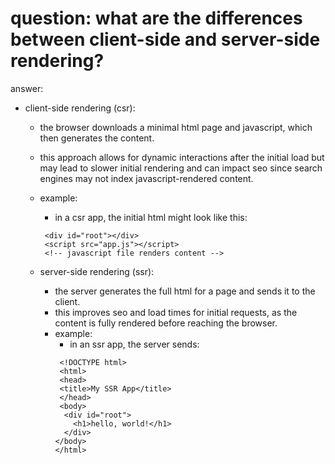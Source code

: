 # question: what are the differences between client-side and server-side rendering?

answer:

- client-side rendering (csr):

  - the browser downloads a minimal html page and javascript, which then generates the content.
  - this approach allows for dynamic interactions after the initial load but may lead to slower initial rendering and can impact seo since search engines may not index javascript-rendered content.
  - example:
    - in a csr app, the initial html might look like this:
    ```code
     <div id="root"></div>
     <script src="app.js"></script>
     <!-- javascript file renders content -->
    ```
  - server-side rendering (ssr):

    - the server generates the full html for a page and sends it to the client.
    - this improves seo and load times for initial requests, as the content is fully rendered before reaching the browser.
    - example:
      - in an ssr app, the server sends:
      ```code
       <!DOCTYPE html>
       <html>
       <head>
       <title>My SSR App</title>
       </head>
       <body>
        <div id="root">
          <h1>hello, world!</h1>
        </div>
      </body>
      </html>
      ```

    ```


    ```
